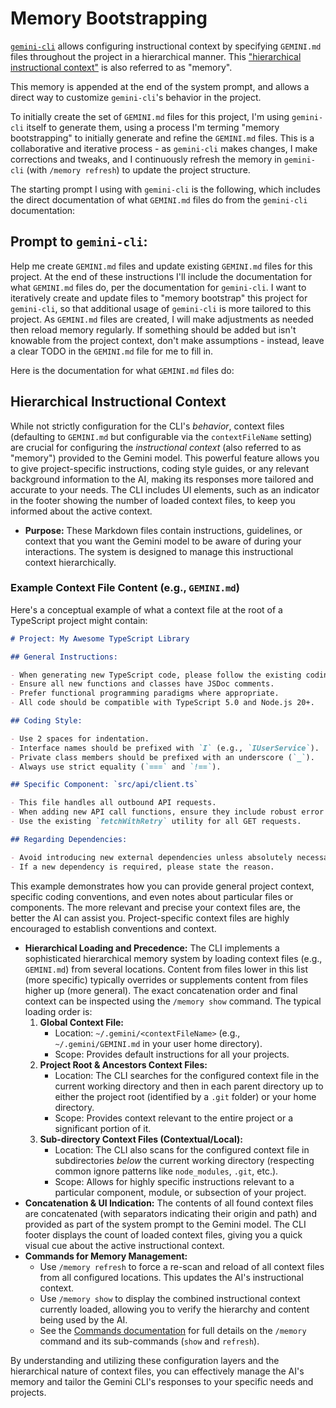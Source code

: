 # Memory Bootstrapping

[`gemini-cli`][gemini-cli] allows configuring instructional context by specifying `GEMINI.md` files
throughout the project in a hierarchical manner. This
["hierarchical instructional context"][hierarchical-instructional-context] is also referred
to as "memory".

This memory is appended at the end of the system prompt, and allows a direct way to customize
`gemini-cli`'s behavior in the project.

To initially create the set of `GEMINI.md` files for this project, I'm using `gemini-cli` itself
to generate them, using a process I'm terming "memory bootstrapping" to initially generate and
refine the `GEMINI.md` files. This is a collaborative and iterative process - as `gemini-cli` makes
changes, I make corrections and tweaks, and I continuously refresh the memory in `gemini-cli`
(with `/memory refresh`) to update the project structure.

The starting prompt I using with `gemini-cli` is the following, which includes the direct
documentation of what `GEMINI.md` files do from the `gemini-cli` documentation:

## Prompt to `gemini-cli`:

Help me create `GEMINI.md` files and update existing `GEMINI.md` files for this project.
At the end of these instructions I'll include the documentation for what `GEMINI.md` files do,
per the documentation for `gemini-cli`.
I want to iteratively create and update files to "memory bootstrap" this project for `gemini-cli`,
so that additional usage of `gemini-cli` is more tailored to this project.
As `GEMINI.md` files are created, I will make adjustments as needed then reload memory regularly.
If something should be added but isn't knowable from the project context, don't make assumptions -
instead, leave a clear TODO in the `GEMINI.md` file for me to fill in.

Here is the documentation for what `GEMINI.md` files do:

## Hierarchical Instructional Context

While not strictly configuration for the CLI's _behavior_, context files (defaulting to `GEMINI.md` but configurable via the `contextFileName` setting) are crucial for configuring the _instructional context_ (also referred to as "memory") provided to the Gemini model. This powerful feature allows you to give project-specific instructions, coding style guides, or any relevant background information to the AI, making its responses more tailored and accurate to your needs. The CLI includes UI elements, such as an indicator in the footer showing the number of loaded context files, to keep you informed about the active context.

- **Purpose:** These Markdown files contain instructions, guidelines, or context that you want the Gemini model to be aware of during your interactions. The system is designed to manage this instructional context hierarchically.

### Example Context File Content (e.g., `GEMINI.md`)

Here's a conceptual example of what a context file at the root of a TypeScript project might contain:

````markdown
# Project: My Awesome TypeScript Library

## General Instructions:

- When generating new TypeScript code, please follow the existing coding style.
- Ensure all new functions and classes have JSDoc comments.
- Prefer functional programming paradigms where appropriate.
- All code should be compatible with TypeScript 5.0 and Node.js 20+.

## Coding Style:

- Use 2 spaces for indentation.
- Interface names should be prefixed with `I` (e.g., `IUserService`).
- Private class members should be prefixed with an underscore (`_`).
- Always use strict equality (`===` and `!==`).

## Specific Component: `src/api/client.ts`

- This file handles all outbound API requests.
- When adding new API call functions, ensure they include robust error handling and logging.
- Use the existing `fetchWithRetry` utility for all GET requests.

## Regarding Dependencies:

- Avoid introducing new external dependencies unless absolutely necessary.
- If a new dependency is required, please state the reason.
````

This example demonstrates how you can provide general project context, specific coding conventions, and even notes about particular files or components. The more relevant and precise your context files are, the better the AI can assist you. Project-specific context files are highly encouraged to establish conventions and context.

- **Hierarchical Loading and Precedence:** The CLI implements a sophisticated hierarchical memory system by loading context files (e.g., `GEMINI.md`) from several locations. Content from files lower in this list (more specific) typically overrides or supplements content from files higher up (more general). The exact concatenation order and final context can be inspected using the `/memory show` command. The typical loading order is:
    1.  **Global Context File:**
        - Location: `~/.gemini/<contextFileName>` (e.g., `~/.gemini/GEMINI.md` in your user home directory).
        - Scope: Provides default instructions for all your projects.
    2.  **Project Root & Ancestors Context Files:**
        - Location: The CLI searches for the configured context file in the current working directory and then in each parent directory up to either the project root (identified by a `.git` folder) or your home directory.
        - Scope: Provides context relevant to the entire project or a significant portion of it.
    3.  **Sub-directory Context Files (Contextual/Local):**
        - Location: The CLI also scans for the configured context file in subdirectories _below_ the current working directory (respecting common ignore patterns like `node_modules`, `.git`, etc.).
        - Scope: Allows for highly specific instructions relevant to a particular component, module, or subsection of your project.
- **Concatenation & UI Indication:** The contents of all found context files are concatenated (with separators indicating their origin and path) and provided as part of the system prompt to the Gemini model. The CLI footer displays the count of loaded context files, giving you a quick visual cue about the active instructional context.
- **Commands for Memory Management:**
    - Use `/memory refresh` to force a re-scan and reload of all context files from all configured locations. This updates the AI's instructional context.
    - Use `/memory show` to display the combined instructional context currently loaded, allowing you to verify the hierarchy and content being used by the AI.
    - See the [Commands documentation](./commands.md#memory) for full details on the `/memory` command and its sub-commands (`show` and `refresh`).

By understanding and utilizing these configuration layers and the hierarchical nature of context files, you can effectively manage the AI's memory and tailor the Gemini CLI's responses to your specific needs and projects.

[//]: # (website links)
[gemini-cli]: https://github.com/google-gemini/gemini-cli
[hierarchical-instructional-context]: https://github.com/google-gemini/gemini-cli/blob/main/docs/cli/configuration.md#context-files-hierarchical-instructional-context
